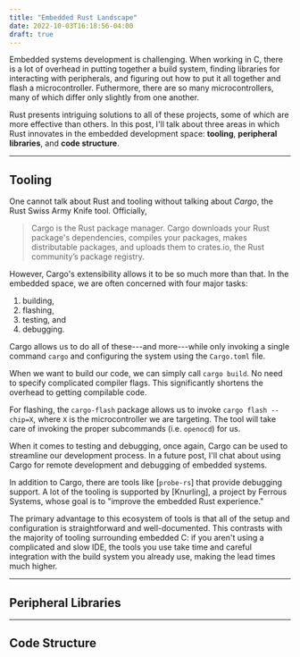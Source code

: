 ```yaml
---
title: "Embedded Rust Landscape"
date: 2022-10-03T16:18:56-04:00
draft: true
---
```


Embedded systems development is challenging. When working in C, there is a lot
of overhead in putting together a build system, finding libraries for
interacting with peripherals, and figuring out how to put it all together and
flash a microcontroller. Futhermore, there are so many microcontrollers, many of
which differ only slightly from one another.

Rust presents intriguing solutions to all of these projects, some of which are
more effective than others. In this post, I'll talk about three areas in which
Rust innovates in the embedded development space: **tooling**, **peripheral
libraries**, and **code structure**.

---

## Tooling

One cannot talk about Rust and tooling without talking about *Cargo*, the Rust
Swiss Army Knife tool. Officially,

> Cargo is the Rust package manager. Cargo downloads your Rust package's
> dependencies, compiles your packages, makes distributable packages, and
> uploads them to crates.io, the Rust community’s package registry.

However, Cargo's extensibility allows it to be so much more than that. In the
embedded space, we are often concerned with four major tasks:

1. building,
2. flashing, 
3. testing, and
4. debugging.

Cargo allows us to do all of these---and more---while only invoking a single
command `cargo` and configuring the system using the `Cargo.toml` file.

When we want to build our code, we can simply call `cargo build`. No need to
specify complicated compiler flags. This significantly shortens the overhead to
getting compilable code.

For flashing, the `cargo-flash` package allows us to invoke `cargo flash
--chip=X`, where `X` is the microcontroller we are targeting. The tool will take
care of invoking the proper subcommands (i.e. `openocd`) for us.

When it comes to testing and debugging, once again, Cargo can be used to
streamline our development process. In a future post, I'll chat about using
Cargo for remote development and debugging of embedded systems.

In addition to Cargo, there are tools like [`probe-rs`] that provide debugging
support. A lot of the tooling is supported by [Knurling], a project by Ferrous
Systems, whose goal is to "improve the embedded Rust experience."

The primary advantage to this ecosystem of tools is that all of the setup and
configuration is straightforward and well-documented. This contrasts with the
majority of tooling surrounding embedded C: if you aren't using a complicated
and slow IDE, the tools you use take time and careful integration with the build
system you already use, making the lead times much higher.

---

## Peripheral Libraries

---

## Code Structure
